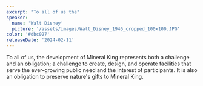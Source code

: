 ```yaml
---
excerpt: "To all of us the"
speaker:
  name: 'Walt Disney'
  picture: '/assets/images/Walt_Disney_1946_cropped_100x100.JPG'
color: '#dbc027'
releaseDate: '2024-02-11'
---
```

To all of us, the development of Mineral King represents both a challenge and an obligation; a challenge to create, design, and operate facilities that serve the ever-growing public need and the interest of participants. It is also an obligation to preserve nature's gifts to Mineral King.
